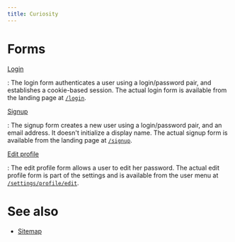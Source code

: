 ```yaml
---
title: Curiosity
---
```


# Forms

[Login](/forms/login)

:   The login form authenticates a user using a login/password pair, and
    establishes a cookie-based session. The actual login form is available from
    the landing page at [`/login`](/login).

[Signup](/forms/signup)

:   The signup form creates a new user using a login/password pair, and an
    email address. It doesn't initialize a display name. The actual signup form
    is available from the landing page at [`/signup`](/signup).

[Edit profile](/forms/profile)

:   The edit profile form allows a user to edit her password. The actual edit
    profile form is part of the settings and is available from the user menu at
    [`/settings/profile/edit`](/settings/profile/edit).

# See also

- [Sitemap](/documentation/sitemap)
